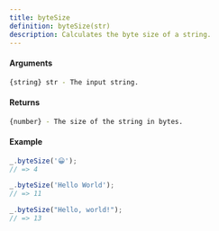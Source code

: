 ```yaml
---
title: byteSize
definition: byteSize(str)
description: Calculates the byte size of a string.
---
```



#### Arguments


```bash
{string} str - The input string.
```


#### Returns


```bash
{number} - The size of the string in bytes.
```


#### Example


```ts
_.byteSize('😀');
// => 4

_.byteSize('Hello World');
// => 11

_.byteSize("Hello, world!");
// => 13
```